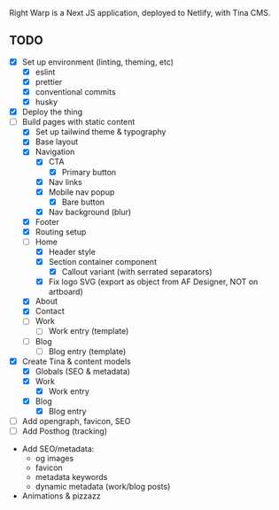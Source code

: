 Right Warp is a Next JS application, deployed to Netlify, with Tina CMS.

## TODO

- [x] Set up environment (linting, theming, etc)
  - [x] eslint
  - [x] prettier
  - [x] conventional commits
  - [x] husky
- [x] Deploy the thing
- [ ] Build pages with static content
  - [x] Set up tailwind theme & typography
  - [x] Base layout
  - [x] Navigation
    - [x] CTA
      - [x] Primary button
    - [x] Nav links
    - [x] Mobile nav popup
      - [x] Bare button
    - [x] Nav background (blur)
  - [x] Footer
  - [x] Routing setup
  - [ ] Home
    - [x] Header style
    - [x] Section container component
      - [x] Callout variant (with serrated separators)
    - [x] Fix logo SVG (export as object from AF Designer, NOT on artboard)
  - [x] About
  - [x] Contact
  - [ ] Work
    - [ ] Work entry (template)
  - [ ] Blog
    - [ ] Blog entry (template)
- [x] Create Tina & content models
  - [x] Globals (SEO & metadata)
  - [x] Work
    - [x] Work entry
  - [x] Blog
    - [x] Blog entry
- [ ] Add opengraph, favicon, SEO
- [ ] Add Posthog (tracking)
- Add SEO/metadata:
  - og images
  - favicon
  - metadata keywords
  - dynamic metadata (work/blog posts)
- Animations & pizzazz
